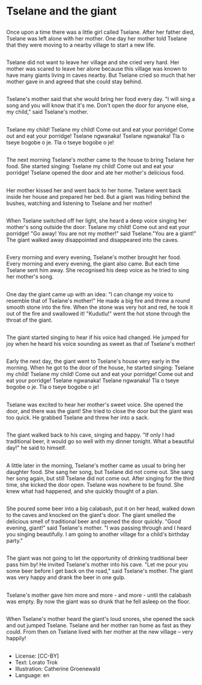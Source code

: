# Tselane and the giant

##
Once upon a time there was a little
girl called Tselane.
After her father died, Tselane was
left alone with her mother.
One day her mother told Tselane
that they were moving to a nearby
village to start a new life.

##
Tselane did not want to leave her
village and she cried very hard.
Her mother was scared to leave her
alone because this village was
known to have many giants living in
caves nearby.
But Tselane cried so much that her
mother gave in and agreed that she
could stay behind.

##
Tselane's mother said that she
would bring her food every day.
"I will sing a song and you will know
that it's me. Don't open the door for
anyone else, my child," said
Tselane's mother.

##
Tselane my child!
Tselane my child!
Come out and eat your porridge!
Come out and eat your porridge!
Tselane ngwanaka!
Tselane ngwanaka!
Tla o tseye bogobe o je.
Tla o tseye bogobe o je!

##
The next morning Tselane's mother
came to the house to bring Tselane
her food.
She started singing:
Tselane my child! Come out and eat
your porridge!
Tselane opened the door and ate
her mother's delicious food.

##
Her mother kissed her and went
back to her home.
Tselane went back inside her house
and prepared her bed.
But a giant was hiding behind the
bushes, watching and listening to
Tselane and her mother!

##
When Tselane switched off her light,
she heard a deep voice singing her
mother's song outside the door:
Tselane my child!
Come out and eat your porridge!
"Go away! You are not my mother!"
said Tselane."You are a giant!"
The giant walked away
disappointed and disappeared into
the caves.

##
Every morning and every evening,
Tselane's mother brought her food.
Every morning and every evening,
the giant also came.
But each time Tselane sent him
away.
She recognised his deep voice as he
tried to sing her mother's song.

##
One day the giant came up with an
idea: "I can change my voice to
resemble that of Tselane's mother!"
He made a big fire and threw a
round smooth stone into the fire.
When the stone was very hot and
red, he took it out of the fire and
swallowed it!
"Kudutlu!" went the hot stone
through the throat of the giant.

##
The giant started singing to hear if
his voice had changed.
He jumped for joy when he heard
his voice sounding as sweet as that
of Tselane's mother!

##
Early the next day, the giant went to Tselane's house very early in
the morning. When he got to the door of the house, he started
singing:
Tselane my child!
Tselane my child!
Come out and eat your porridge!
Come out and eat your porridge!
Tselane ngwanaka!
Tselane ngwanaka!
Tla o tseye bogobe o je.
Tla o tseye bogobe o je!

##
Tselane was excited to hear her
mother's sweet voice.
She opened the door, and there was
the giant!
She tried to close the door but the
giant was too quick.
He grabbed Tselane and threw her
into a sack.

##
The giant walked back to his cave,
singing and happy.
"If only I had traditional beer, it
would go so well with my dinner
tonight. What a beautiful day!" he
said to himself.

##
A little later in the morning,
Tselane's mother came as usual to
bring her daughter food.
She sang her song, but Tselane did
not come out. She sang her song
again, but still Tselane did not come
out.
After singing for the third time, she
kicked the door open. Tselane was
nowhere to be found. She knew
what had happened, and she
quickly thought of a plan.

##
She poured some beer into a big
calabash, put it on her head, walked
down to the caves and knocked on
the giant's door.
The giant smelled the delicious
smell of traditional beer and opened
the door quickly.
"Good evening, giant!" said
Tselane's mother.
"I was passing through and I heard
you singing beautifully. I am going
to another village for a child's
birthday party."

##
The giant was not going to let the opportunity of
drinking traditional beer pass him by!
He invited Tselane's mother into his cave.
"Let me pour you some beer before I get back on the
road," said Tselane's mother.
The giant was very happy and drank the beer in one
gulp.

##
Tselane's mother gave him more
and more - and more - until the
calabash was empty.
By now the giant was so drunk that
he fell asleep on the floor.

##
When Tselane's mother heard the
giant's loud snores, she opened the
sack and out jumped Tselane.
Tselane and her mother ran home
as fast as they could.
From then on Tselane lived with her
mother at the new village – very
happily!

##
* License: [CC-BY]
* Text: Lorato Trok
* Illustration: Catherine Groenewald
* Language: en
